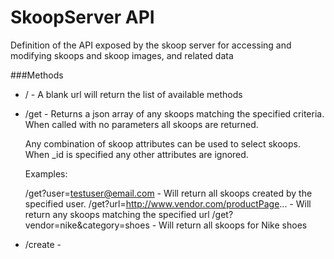 SkoopServer API
===

Definition of the API exposed by the skoop server for accessing and modifying skoops and skoop images, and related data

###Methods
* / - A blank url will return the list of available methods

* /get - Returns a json array of any skoops matching the specified criteria. When called with no parameters all skoops are returned.

	Any combination of skoop attributes can be used to select skoops. When _id is specified any other attributes are ignored.

	Examples:

	/get?user=testuser@email.com - Will return all skoops created by the specified user.
	/get?url=http://www.vendor.com/productPage... - Will return any skoops matching the specified url
	/get?vendor=nike&category=shoes - Will return all skoops for Nike shoes

* /create -
